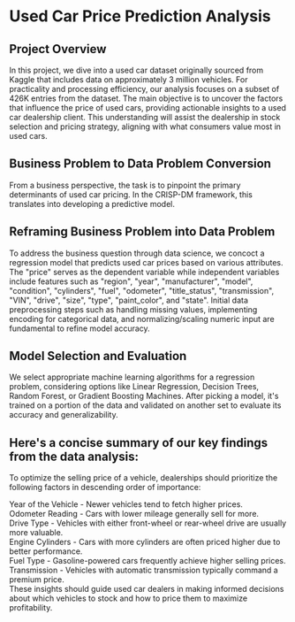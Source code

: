 # Used Car Price Prediction Analysis
## Project Overview
In this project, we dive into a used car dataset originally sourced from Kaggle that includes data on approximately 3 million vehicles. For practicality and processing efficiency, our analysis focuses on a subset of 426K entries from the dataset. The main objective is to uncover the factors that influence the price of used cars, providing actionable insights to a used car dealership client. This understanding will assist the dealership in stock selection and pricing strategy, aligning with what consumers value most in used cars.

## Business Problem to Data Problem Conversion
From a business perspective, the task is to pinpoint the primary determinants of used car pricing. In the CRISP-DM framework, this translates into developing a predictive model.

## Reframing Business Problem into Data Problem
To address the business question through data science, we concoct a regression model that predicts used car prices based on various attributes. The "price" serves as the dependent variable while independent variables include features such as "region", "year", "manufacturer", "model", "condition", "cylinders", "fuel", "odometer", "title_status", "transmission", "VIN", "drive", "size", "type", "paint_color", and "state". Initial data preprocessing steps such as handling missing values, implementing encoding for categorical data, and normalizing/scaling numeric input are fundamental to refine model accuracy.

## Model Selection and Evaluation
We select appropriate machine learning algorithms for a regression problem, considering options like Linear Regression, Decision Trees, Random Forest, or Gradient Boosting Machines. After picking a model, it's trained on a portion of the data and validated on another set to evaluate its accuracy and generalizability.

## Here's a concise summary of our key findings from the data analysis:

To optimize the selling price of a vehicle, dealerships should prioritize the following factors in descending order of importance:

Year of the Vehicle - Newer vehicles tend to fetch higher prices.\
Odometer Reading - Cars with lower mileage generally sell for more.\
Drive Type - Vehicles with either front-wheel or rear-wheel drive are usually more valuable.\
Engine Cylinders - Cars with more cylinders are often priced higher due to better performance.\
Fuel Type - Gasoline-powered cars frequently achieve higher selling prices.\
Transmission - Vehicles with automatic transmission typically command a premium price.\
These insights should guide used car dealers in making informed decisions about which vehicles to stock and how to price them to maximize profitability.
